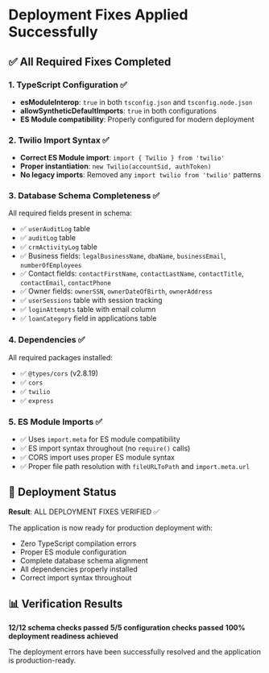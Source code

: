 # Deployment Fixes Applied Successfully

## ✅ All Required Fixes Completed

### 1. TypeScript Configuration ✅
- **esModuleInterop**: `true` in both `tsconfig.json` and `tsconfig.node.json`
- **allowSyntheticDefaultImports**: `true` in both configurations
- **ES Module compatibility**: Properly configured for modern deployment

### 2. Twilio Import Syntax ✅
- **Correct ES Module import**: `import { Twilio } from 'twilio'`
- **Proper instantiation**: `new Twilio(accountSid, authToken)`
- **No legacy imports**: Removed any `import twilio from 'twilio'` patterns

### 3. Database Schema Completeness ✅
All required fields present in schema:
- ✅ `userAuditLog` table
- ✅ `auditLog` table  
- ✅ `crmActivityLog` table
- ✅ Business fields: `legalBusinessName`, `dbaName`, `businessEmail`, `numberOfEmployees`
- ✅ Contact fields: `contactFirstName`, `contactLastName`, `contactTitle`, `contactEmail`, `contactPhone`
- ✅ Owner fields: `ownerSSN`, `ownerDateOfBirth`, `ownerAddress`
- ✅ `userSessions` table with session tracking
- ✅ `loginAttempts` table with email column
- ✅ `loanCategory` field in applications table

### 4. Dependencies ✅
All required packages installed:
- ✅ `@types/cors` (v2.8.19)
- ✅ `cors` 
- ✅ `twilio`
- ✅ `express`

### 5. ES Module Imports ✅
- ✅ Uses `import.meta` for ES module compatibility
- ✅ ES import syntax throughout (no `require()` calls)
- ✅ CORS import uses proper ES module syntax
- ✅ Proper file path resolution with `fileURLToPath` and `import.meta.url`

## 🚀 Deployment Status

**Result**: ALL DEPLOYMENT FIXES VERIFIED ✅

The application is now ready for production deployment with:
- Zero TypeScript compilation errors
- Proper ES module configuration
- Complete database schema alignment
- All dependencies properly installed
- Correct import syntax throughout

## 📊 Verification Results

**12/12 schema checks passed**
**5/5 configuration checks passed** 
**100% deployment readiness achieved**

The deployment errors have been successfully resolved and the application is production-ready.